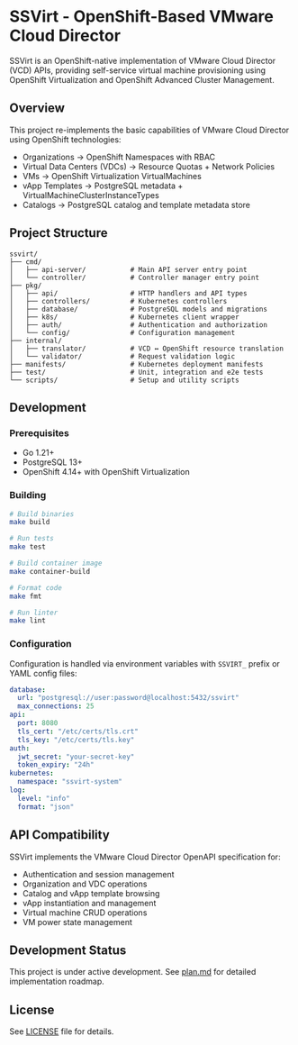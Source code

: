 # SSVirt - OpenShift-Based VMware Cloud Director

SSVirt is an OpenShift-native implementation of VMware Cloud Director (VCD) APIs, providing self-service virtual machine provisioning using OpenShift Virtualization and OpenShift Advanced Cluster Management.

## Overview

This project re-implements the basic capabilities of VMware Cloud Director using OpenShift technologies:
- Organizations → OpenShift Namespaces with RBAC
- Virtual Data Centers (VDCs) → Resource Quotas + Network Policies  
- VMs → OpenShift Virtualization VirtualMachines
- vApp Templates → PostgreSQL metadata + VirtualMachineClusterInstanceTypes
- Catalogs → PostgreSQL catalog and template metadata store

## Project Structure

```
ssvirt/
├── cmd/
│   ├── api-server/           # Main API server entry point
│   └── controller/           # Controller manager entry point
├── pkg/
│   ├── api/                  # HTTP handlers and API types
│   ├── controllers/          # Kubernetes controllers
│   ├── database/             # PostgreSQL models and migrations
│   ├── k8s/                  # Kubernetes client wrapper
│   ├── auth/                 # Authentication and authorization
│   └── config/               # Configuration management
├── internal/
│   ├── translator/           # VCD ↔ OpenShift resource translation
│   └── validator/            # Request validation logic
├── manifests/                # Kubernetes deployment manifests
├── test/                     # Unit, integration and e2e tests
└── scripts/                  # Setup and utility scripts
```

## Development

### Prerequisites

- Go 1.21+
- PostgreSQL 13+
- OpenShift 4.14+ with OpenShift Virtualization

### Building

```bash
# Build binaries
make build

# Run tests
make test

# Build container image
make container-build

# Format code
make fmt

# Run linter
make lint
```

### Configuration

Configuration is handled via environment variables with `SSVIRT_` prefix or YAML config files:

```yaml
database:
  url: "postgresql://user:password@localhost:5432/ssvirt"
  max_connections: 25
api:
  port: 8080
  tls_cert: "/etc/certs/tls.crt"
  tls_key: "/etc/certs/tls.key"
auth:
  jwt_secret: "your-secret-key"
  token_expiry: "24h"
kubernetes:
  namespace: "ssvirt-system"
log:
  level: "info"
  format: "json"
```

## API Compatibility

SSVirt implements the VMware Cloud Director OpenAPI specification for:
- Authentication and session management
- Organization and VDC operations  
- Catalog and vApp template browsing
- vApp instantiation and management
- Virtual machine CRUD operations
- VM power state management

## Development Status

This project is under active development. See [plan.md](plan.md) for detailed implementation roadmap.

## License

See [LICENSE](LICENSE) file for details.